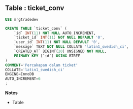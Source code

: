 Table : ticket_conv
-------------------

```SQL
USE mrgtradedev

CREATE TABLE `ticket_conv` (
	`id` INT(11) NOT NULL AUTO_INCREMENT,
	`ticket_id` INT(11) NOT NULL DEFAULT '0',
	`user_id` INT(11) NOT NULL DEFAULT '0',
	`message` TEXT NOT NULL COLLATE 'latin1_swedish_ci',
	`CREATED_AT` BIGINT(20) UNSIGNED NOT NULL,
	PRIMARY KEY (`id`) USING BTREE
)
COMMENT='Percakapan dalam ticket'
COLLATE='latin1_swedish_ci'
ENGINE=InnoDB
AUTO_INCREMENT=6
;
```
__Notes__

+ Table